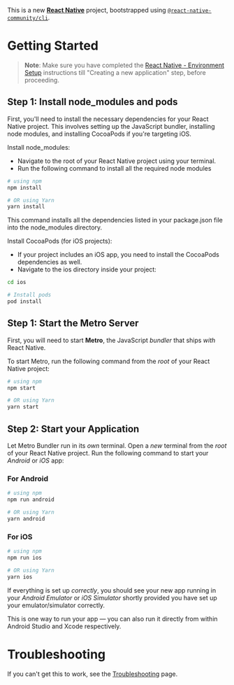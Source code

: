 This is a new [**React Native**](https://reactnative.dev) project, bootstrapped using [`@react-native-community/cli`](https://github.com/react-native-community/cli).

# Getting Started

>**Note**: Make sure you have completed the [React Native - Environment Setup](https://reactnative.dev/docs/environment-setup) instructions till "Creating a new application" step, before proceeding.

## Step 1: Install node_modules and pods

First, you'll need to install the necessary dependencies for your React Native project. This involves setting up the JavaScript bundler, installing node modules, and installing CocoaPods if you're targeting iOS.

Install node_modules:

* Navigate to the root of your React Native project using your terminal.
* Run the following command to install all the required node modules

```bash
# using npm
npm install

# OR using Yarn
yarn install
```

This command installs all the dependencies listed in your package.json file into the node_modules directory.

Install CocoaPods (for iOS projects):

* If your project includes an iOS app, you need to install the CocoaPods dependencies as well.
* Navigate to the ios directory inside your project:

```bash
cd ios

# Install pods
pod install
```

## Step 1: Start the Metro Server

First, you will need to start **Metro**, the JavaScript _bundler_ that ships _with_ React Native.

To start Metro, run the following command from the _root_ of your React Native project:

```bash
# using npm
npm start

# OR using Yarn
yarn start
```

## Step 2: Start your Application

Let Metro Bundler run in its _own_ terminal. Open a _new_ terminal from the _root_ of your React Native project. Run the following command to start your _Android_ or _iOS_ app:

### For Android

```bash
# using npm
npm run android

# OR using Yarn
yarn android
```

### For iOS

```bash
# using npm
npm run ios

# OR using Yarn
yarn ios
```

If everything is set up _correctly_, you should see your new app running in your _Android Emulator_ or _iOS Simulator_ shortly provided you have set up your emulator/simulator correctly.

This is one way to run your app — you can also run it directly from within Android Studio and Xcode respectively.

# Troubleshooting

If you can't get this to work, see the [Troubleshooting](https://reactnative.dev/docs/troubleshooting) page.
